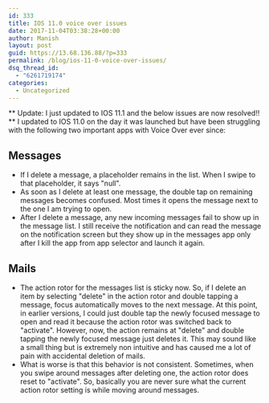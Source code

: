 ```yaml
---
id: 333
title: IOS 11.0 voice over issues
date: 2017-11-04T03:38:28+00:00
author: Manish
layout: post
guid: https://13.68.136.88/?p=333
permalink: /blog/ios-11-0-voice-over-issues/
dsq_thread_id:
  - "6261719174"
categories:
  - Uncategorized
---
```

** Update: I just updated to IOS 11.1 and the below issues are now resolved!! **
I updated to IOS 11.0 on the day it was launched but have been struggling with the following two important apps with Voice Over ever since:
## Messages
- If I delete a message, a placeholder remains in the list. When I swipe to that placeholder, it says "null".
- As soon as I delete at least one message, the double tap on remaining messages becomes confused. Most times it opens the message next to the one I am trying to open.
- After I delete a message, any new incoming messages fail to show up in the message list. I still receive the notification and can read the message on the notification screen but they show up in the messages app only after I kill the app from app selector and launch it again.

## Mails
- The action rotor for the messages list is sticky now. So, if I delete an item by selecting "delete" in the action rotor and double tapping a message, focus automatically moves to the next message. At this point, in earlier versions, I could just double tap the newly focused message to open and read it because the action rotor was switched back to "activate". However, now, the action remains at "delete" and double tapping the newly focused message just deletes it. This may sound like a small thing but is extremely non intuitive and has caused me a lot of pain with accidental deletion of mails.
- What is worse is that this behavior is not consistent. Sometimes, when you swipe around messages after deleting one, the action rotor does reset to "activate". So, basically you are never sure what the current action rotor setting is while moving around messages.